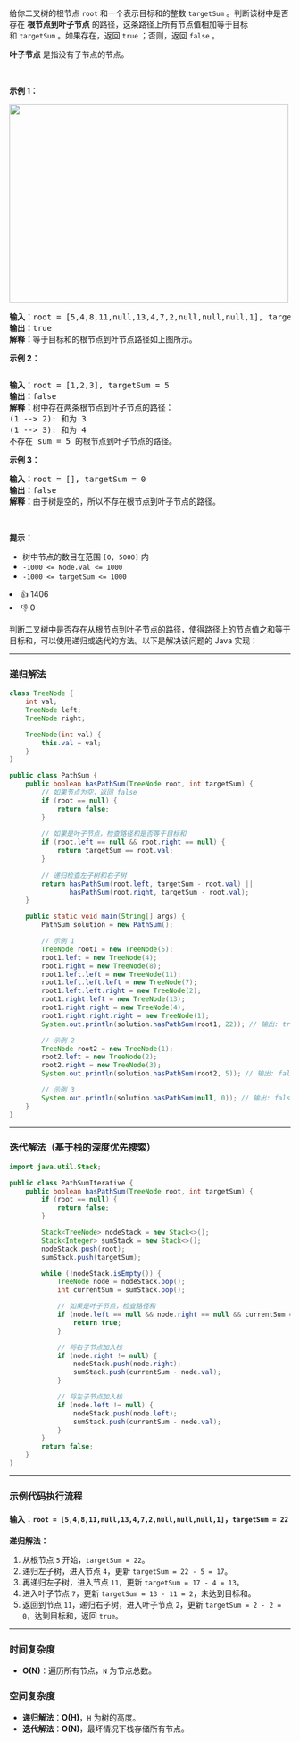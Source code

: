 <p>给你二叉树的根节点&nbsp;<code>root</code> 和一个表示目标和的整数&nbsp;<code>targetSum</code> 。判断该树中是否存在 <strong>根节点到叶子节点</strong> 的路径，这条路径上所有节点值相加等于目标和&nbsp;<code>targetSum</code> 。如果存在，返回 <code>true</code> ；否则，返回 <code>false</code> 。</p>

<p><strong>叶子节点</strong> 是指没有子节点的节点。</p>

<p>&nbsp;</p>

<p><strong>示例 1：</strong></p> 
<img alt="" src="https://assets.leetcode.com/uploads/2021/01/18/pathsum1.jpg" style="width: 500px; height: 356px;" /> 
<pre>
<strong>输入：</strong>root = [5,4,8,11,null,13,4,7,2,null,null,null,1], targetSum = 22
<strong>输出：</strong>true
<strong>解释：</strong>等于目标和的根节点到叶节点路径如上图所示。
</pre>

<p><strong>示例 2：</strong></p> 
<img alt="" src="https://assets.leetcode.com/uploads/2021/01/18/pathsum2.jpg" /> 
<pre>
<strong>输入：</strong>root = [1,2,3], targetSum = 5
<strong>输出：</strong>false
<strong>解释：</strong>树中存在两条根节点到叶子节点的路径：
(1 --&gt; 2): 和为 3
(1 --&gt; 3): 和为 4
不存在 sum = 5 的根节点到叶子节点的路径。</pre>

<p><strong>示例 3：</strong></p>

<pre>
<strong>输入：</strong>root = [], targetSum = 0
<strong>输出：</strong>false
<strong>解释：</strong>由于树是空的，所以不存在根节点到叶子节点的路径。
</pre>

<p>&nbsp;</p>

<p><strong>提示：</strong></p>

<ul> 
 <li>树中节点的数目在范围 <code>[0, 5000]</code> 内</li> 
 <li><code>-1000 &lt;= Node.val &lt;= 1000</code></li> 
 <li><code>-1000 &lt;= targetSum &lt;= 1000</code></li> 
</ul>

<div><li>👍 1406</li><li>👎 0</li></div>

判断二叉树中是否存在从根节点到叶子节点的路径，使得路径上的节点值之和等于目标和，可以使用递归或迭代的方法。以下是解决该问题的 Java 实现：

---

### 递归解法
```java
class TreeNode {
    int val;
    TreeNode left;
    TreeNode right;

    TreeNode(int val) {
        this.val = val;
    }
}

public class PathSum {
    public boolean hasPathSum(TreeNode root, int targetSum) {
        // 如果节点为空，返回 false
        if (root == null) {
            return false;
        }
        
        // 如果是叶子节点，检查路径和是否等于目标和
        if (root.left == null && root.right == null) {
            return targetSum == root.val;
        }
        
        // 递归检查左子树和右子树
        return hasPathSum(root.left, targetSum - root.val) || 
               hasPathSum(root.right, targetSum - root.val);
    }

    public static void main(String[] args) {
        PathSum solution = new PathSum();

        // 示例 1
        TreeNode root1 = new TreeNode(5);
        root1.left = new TreeNode(4);
        root1.right = new TreeNode(8);
        root1.left.left = new TreeNode(11);
        root1.left.left.left = new TreeNode(7);
        root1.left.left.right = new TreeNode(2);
        root1.right.left = new TreeNode(13);
        root1.right.right = new TreeNode(4);
        root1.right.right.right = new TreeNode(1);
        System.out.println(solution.hasPathSum(root1, 22)); // 输出: true

        // 示例 2
        TreeNode root2 = new TreeNode(1);
        root2.left = new TreeNode(2);
        root2.right = new TreeNode(3);
        System.out.println(solution.hasPathSum(root2, 5)); // 输出: false

        // 示例 3
        System.out.println(solution.hasPathSum(null, 0)); // 输出: false
    }
}
```

---

### 迭代解法（基于栈的深度优先搜索）
```java
import java.util.Stack;

public class PathSumIterative {
    public boolean hasPathSum(TreeNode root, int targetSum) {
        if (root == null) {
            return false;
        }

        Stack<TreeNode> nodeStack = new Stack<>();
        Stack<Integer> sumStack = new Stack<>();
        nodeStack.push(root);
        sumStack.push(targetSum);

        while (!nodeStack.isEmpty()) {
            TreeNode node = nodeStack.pop();
            int currentSum = sumStack.pop();

            // 如果是叶子节点，检查路径和
            if (node.left == null && node.right == null && currentSum == node.val) {
                return true;
            }

            // 将右子节点加入栈
            if (node.right != null) {
                nodeStack.push(node.right);
                sumStack.push(currentSum - node.val);
            }

            // 将左子节点加入栈
            if (node.left != null) {
                nodeStack.push(node.left);
                sumStack.push(currentSum - node.val);
            }
        }
        return false;
    }
}
```

---

### 示例代码执行流程

#### 输入：`root = [5,4,8,11,null,13,4,7,2,null,null,null,1]`，`targetSum = 22`

**递归解法：**
1. 从根节点 `5` 开始，`targetSum = 22`。
2. 递归左子树，进入节点 `4`，更新 `targetSum = 22 - 5 = 17`。
3. 再递归左子树，进入节点 `11`，更新 `targetSum = 17 - 4 = 13`。
4. 进入叶子节点 `7`，更新 `targetSum = 13 - 11 = 2`，未达到目标和。
5. 返回到节点 `11`，递归右子树，进入叶子节点 `2`，更新 `targetSum = 2 - 2 = 0`，达到目标和，返回 `true`。

---

### 时间复杂度
- **O(N)**：遍历所有节点，`N` 为节点总数。

### 空间复杂度
- **递归解法**：**O(H)**，`H` 为树的高度。
- **迭代解法**：**O(N)**，最坏情况下栈存储所有节点。